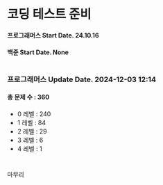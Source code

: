 # 코딩 테스트 준비

#### 프로그래머스 Start Date. 24.10.16
#### 백준 Start Date. None

# 
### 프로그래머스 Update Date. 2024-12-03 12:14
#### 총 문제 수 : 360
- 0 레벨 : 240
- 1 레벨 : 84
- 2 레벨 : 29
- 3 레벨 : 6
- 4 레벨 : 1

# 
마무리

# 
